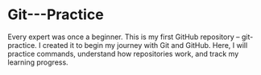 # Git---Practice
Every expert was once a beginner.  This is my first GitHub repository – git-practice. I created it to begin my journey with Git and GitHub. Here, I will practice commands, understand how repositories work, and track my learning progress.

